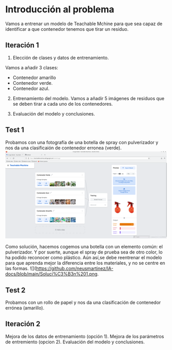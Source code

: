 # Introducción al problema

Vamos a entrenar un modelo de Teachable Mchine para que sea capaz de identificar a que contenedor tenemos que tirar un residuo.

## Iteración 1

1. Elección de clases y datos de entrenamiento.

Vamos a añadir 3 clases:
 * Contenedor amarillo
 * Contenedor verde.
 * Contenedor azul.
 
2. Entrenamiento del modelo.
Vamos a añadir 5 imágenes de residuos que se deben tirar a cada uno de los contenedores.

3. Evaluación del modelo y conclusiones.

## Test 1
Probamos con una fotografía de una botella de spray con pulverizador y nos da una clasificaión de contenedor erronea (verde).
![](https://github.com/neusmartinez/IA-docs/blob/main/Problema%201.png)

Como solución, hacemos cogemos una botella con un elemento común: el pulverizador. Y por suerte, aunque el spray de prueba sea de otro color, lo ha podido reconocer como plástico. Aún así,se debe reentrenar el modelo para que aprenda mejor la diferencia entre los materiales, y no se centre en las formas.
![](https://github.com/neusmartinez/IA-docs/blob/main/Soluci%C3%B3n%201.png.


## Test 2
Probamos con un rollo de papel y nos da una clasificación de contenedor errónea (amarillo).



## Iteración 2
Mejora de los datos de entrenamiento (opción 1).
Mejora de los parámetros de entremiento (opcion 2).
Evaluación del modelo y conclusiones.
